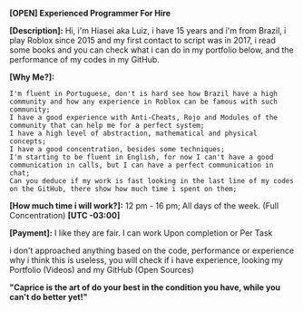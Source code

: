 ____**[OPEN] Experienced Programmer For Hire**____

  **[Description]:**
    Hi, i'm Hiasei aka Luiz, i have 15 years and i'm from Brazil, i play Roblox since 2015 and my first contact to script was in 2017, i read some books and you can check what i can do in my portfolio below, and the performance of my codes in my GitHub.
    
  **[Why Me?]:**
   
   
    I'm fluent in Portuguese, don't is hard see how Brazil have a high community and how any experience in Roblox can be famous with such community;
    I have a good experience with Anti-Cheats, Rojo and Modules of the community that can help me for a perfect system;
    I have a high level of abstraction, mathematical and physical concepts;
    I have a good concentration, besides some techniques;
    I'm starting to be fluent in English, for now I can't have a good communication in calls, but I can have a perfect communication in chat;
    Can you deduce if my work is fast looking in the last line of my codes on the GitHub, there show how much time i spent on them;
    
    
  **[How much time i will work?]:**
    12 pm - 16 pm; All days of the week. (Full Concentration) **[UTC -03:00]**
    
  **[Payment]:**
    I like they are fair. I can work Upon completion or Per Task
    
i don't approached anything based on the code, performance or experience why i think this is useless, you will check if i have experience, looking my Portfolio (Videos) and my GitHub (Open Sources)

**"Caprice is the art of do your best in the condition you have, while you can't do better yet!"**
